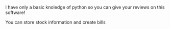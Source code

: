I have only a basic knoledge of python so you can give your reviews on this software!

You can store stock information and create bills
